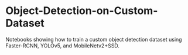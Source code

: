 # Object-Detection-on-Custom-Dataset
Notebooks showing how to train a custom object detection dataset using Faster-RCNN, YOLOv5, and MobileNetv2+SSD.
